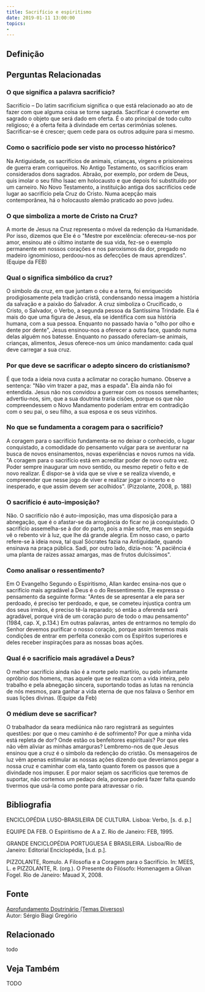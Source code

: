 ```yaml
---
title: Sacrifício e espiritismo
date: 2019-01-11 13:00:00
topics: 
- 
---
```


## Definição


## Perguntas Relacionadas

### O que significa a palavra sacrifício?
Sacrifício – Do latim sacrificium significa o que está relacionado ao
ato de fazer com que alguma coisa se torne sagrada. Sacrificar é
converter em sagrado o objeto que será dado em oferta. É o ato principal
de todo culto religioso; é a oferta feita à divindade em certas
cerimônias solenes. Sacrificar-se é crescer; quem cede para os outros
adquire para si mesmo.

### Como o sacrifício pode ser visto no processo histórico?
Na Antiguidade, os sacrifícios de animais, crianças, virgens e
prisioneiros de guerra eram corriqueiros. No Antigo Testamento, os
sacrifícios eram considerados dons sagrados. Abraão, por exemplo, por
ordem de Deus, quis imolar o seu filho Isaac em holocausto e que depois
foi substituído por um carneiro. No Novo Testamento, a instituição
antiga dos sacrifícios cede lugar ao sacrifício pela Cruz do Cristo.
Numa acepção mais contemporânea, há o holocausto alemão praticado ao
povo judeu.

### O que simboliza a morte de Cristo na Cruz?
A morte de Jesus na Cruz representa o móvel da redenção da Humanidade.
Por isso, dizemos que Ele é o "Mestre por excelência: ofereceu-se-nos
por amor, ensinou até o último instante de sua vida, fez-se o exemplo
permanente em nossos corações e nos paroxismos da dor, pregado no
madeiro ignominioso, perdoou-nos as defecções de maus aprendizes".
(Equipe da FEB)

### Qual o significa simbólico da cruz?
O símbolo da cruz, em que juntam o céu e a terra, foi enriquecido
prodigiosamente pela tradição cristã, condensando nessa imagem a
história da salvação e a paixão do Salvador. A cruz simboliza o
Crucificado, o Cristo, o Salvador, o Verbo, a segunda pessoa da
Santíssima Trindade. Ela é mais do que uma figura de Jesus, ela se
identifica com sua história humana, com a sua pessoa. Enquanto no
passado havia o "olho por olho e dente por dente", Jesus ensinou-nos a
oferecer a outra face, quando numa delas alguém nos batesse. Enquanto no
passado ofereciam-se animais, crianças, alimentos, Jesus oferece-nos um
único mandamento: cada qual deve carregar a sua cruz.

### Por que deve se sacrificar o adepto sincero do cristianismo?
É que toda a ideia nova custa a aclimatar no coração humano. Observe a
sentença: "Não vim trazer a paz, mas a espada". Ela ainda não foi
entendida. Jesus não nos convidou a guerrear com os nossos semelhantes;
advertiu-nos, sim, que a sua doutrina traria cisões, porque os que não
compreendessem o Novo Mandamento poderiam entrar em contradição com o
seu pai, o seu filho, a sua esposa e os seus vizinhos.

### No que se fundamenta a coragem para o sacrifício?
A coragem para o sacrifício fundamenta-se no deixar o conhecido, o lugar
conquistado, a comodidade do pensamento vulgar para se aventurar na
busca de novos ensinamentos, novas experiências e novos rumos na vida.
"A coragem para o sacrifício está em acreditar poder de novo outra vez.
Poder sempre inaugurar um novo sentido, ou mesmo repetir o feito e de
novo realizar. É dispor-se à vida que se vive e se realiza vivendo, e
compreender que nesse jogo de viver e realizar jogar o incerto e o
inesperado, e que assim devem ser acolhidos". (Pizzolante, 2008, p. 188)

### O sacrifício é auto-imposição?
Não. O sacrifício não é auto-imposição, mas uma disposição para a
abnegação, que é o afastar-se da arrogância do ficar no já conquistado.
O sacrifício assemelha-se à dor do parto, pois a mãe sofre, mas em
seguida vê o rebento vir à luz, que lhe dá grande alegria. Em nosso
caso, o parto refere-se à ideia nova, tal qual Sócrates fazia na
Antiguidade, quando ensinava na praça pública. Sadi, por outro lado,
dizia-nos: "A paciência é uma planta de raízes assaz amargas, mas de
frutos dulcíssimos".

### Como analisar o ressentimento?
Em O Evangelho Segundo o Espiritismo, Allan kardec ensina-nos que o
sacrifício mais agradável a Deus é o do Ressentimento. Ele expressa o
pensamento da seguinte forma: "Antes de se apresentar a ele para ser
perdoado, é preciso ter perdoado, e que, se cometeu injustiça contra um
dos seus irmãos, é preciso tê-la reparado; só então a oferenda será
agradável, porque virá de um coração puro de todo o mau pensamento"
(1984, cap. X, p.134.) Em outras palavras, antes de entrarmos no templo
do Senhor devemos purificar o nosso coração, porque assim teremos mais
condições de entrar em perfeita conexão com os Espíritos superiores e
deles receber inspirações para as nossas boas ações.

### Qual é o sacrifício mais agradável a Deus?
O melhor sacrifício ainda não é a morte pelo martírio, ou pelo infamante
opróbrio dos homens, mas aquele que se realiza com a vida inteira, pelo
trabalho e pela abnegação sincera, suportando todas as lutas na renúncia
de nós mesmos, para ganhar a vida eterna de que nos falava o Senhor em
suas lições divinas. (Equipe da Feb)

### O médium deve se sacrificar?
O trabalhador da seara mediúnica não raro registrará as seguintes
questões: por que o meu caminho é de sofrimento? Por que a minha vida
está repleta de dor? Onde estão os benfeitores espirituais? Por que eles
não vêm aliviar as minhas amarguras? Lembremo-nos de que Jesus ensinou
que a cruz é o símbolo da redenção do cristão. Os mensageiros de luz vêm
apenas estimular as nossas ações dizendo que deveríamos pegar a nossa
cruz e caminhar com ela, tanto quanto forem os passos que a divindade
nos impuser. E por maior sejam os sacrifícios que teremos de suportar,
não cortemos um pedaço dela, porque poderá fazer falta quando tivermos
que usá-la como ponte para atravessar o rio.

## Bibliografia

ENCICLOPÉDIA LUSO-BRASILEIRA DE CULTURA. Lisboa: Verbo, \[s. d. p.\]

EQUIPE DA FEB. O Espiritismo de A a Z. Rio de Janeiro: FEB, 1995.

GRANDE ENCICLOPÉDIA PORTUGUESA E BRASILEIRA. Lisboa/Rio de Janeiro:
Editorial Enciclopédia, \[s.d. p.\].

PIZZOLANTE, Romulo. A Filosofia e a Coragem para o Sacrifício. In:
MEES, L. e PIZZOLANTE, R. (org.). O Presente do Filósofo: Homenagem a
Gilvan Fogel. Rio de Janeiro: Mauad X, 2008.

## Fonte
[Aprofundamento Doutrinário (Temas Diversos)](https://sites.google.com/view/aprofundamentodoutrinario/sacrifício-e-espiritismo)  
Autor: Sérgio Biagi Gregório



## Relacionado
todo

## Veja Também
TODO


